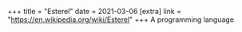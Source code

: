 +++
title = "Esterel"
date = 2021-03-06
[extra]
link = "https://en.wikipedia.org/wiki/Esterel"
+++
A programming language

